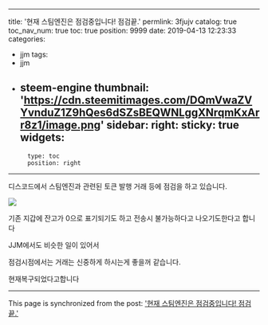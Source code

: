 
---
title: '현재 스팀엔진은 점검중입니다! 점검끝.'
permlink: 3fjujv
catalog: true
toc_nav_num: true
toc: true
position: 9999
date: 2019-04-13 12:23:33
categories:
- jjm
tags:
- jjm
- steem-engine
thumbnail: 'https://cdn.steemitimages.com/DQmVwaZVYvnduZ1Z9hQes6dSZsBEQWNLggXNrqmKxArr8z1/image.png'
sidebar:
    right:
        sticky: true
widgets:
    -
        type: toc
        position: right
---


디스코드에서 스팀엔진과 관련된 토큰 발행 거래 등에 점검을 하고 있습니다.

![](https://cdn.steemitimages.com/DQmVwaZVYvnduZ1Z9hQes6dSZsBEQWNLggXNrqmKxArr8z1/image.png)

기존 지갑에 잔고가 0으로 표기되기도 하고 전송시 불가능하다고 나오기도한다고 합니다

JJM에서도 비슷한 일이 있어서 

점검시점에서는 거래는 신중하게 하시는게 좋을꺼 같습니다.

현재복구되었다고합니다

- - -

This page is synchronized from the post: ['현재 스팀엔진은 점검중입니다! 점검끝.'](https://steemit.com/@virus707/3fjujv)
